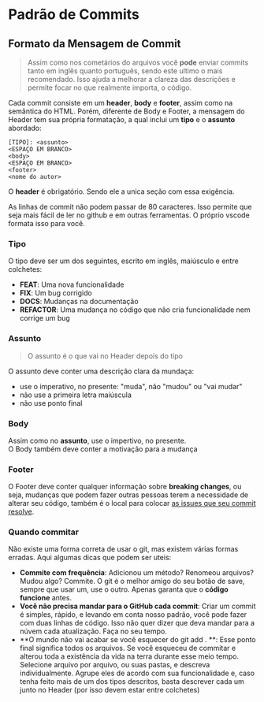 # Padrão de Commits

## Formato da Mensagem de Commit

> Assim como nos cometários do arquivos você **pode** enviar commits tanto em inglês quanto português, sendo este ultimo o mais recomendado. Isso ajuda a melhorar a clareza das descrições e permite focar no que realmente importa, o código.    

Cada commit consiste em um **header**, **body** e **footer**, assim como na semântica do HTML. Porém, diferente de Body e Footer, a mensagem do Header tem sua própria formatação, a qual inclui um **tipo** e o **assunto** abordado:   

```fundamental
[TIPO]: <assunto>
<ESPAÇO EM BRANCO>
<body>
<ESPAÇO EM BRANCO>
<footer>
<nome do autor>
```

O **header** é obrigatório. Sendo ele a unica seção com essa exigência.  

As linhas de commit não podem passar de 80 caracteres. Isso permite que seja mais fácil de ler 
no github e em outras ferramentas. O próprio vscode formata isso para você.      

### Tipo

O tipo deve ser um dos seguintes, escrito em inglês, maiúsculo e entre colchetes:

* **FEAT**: Uma nova funcionalidade
* **FIX**: Um bug corrigido
* **DOCS**: Mudanças na documentação
* **REFACTOR**: Uma mudança no código que não cria funcionalidade nem corrige um bug

### Assunto

> O assunto é o que vai no Header depois do tipo  

O assunto deve conter uma descriçâo clara da mundaça:  

* use o imperativo, no presente: "muda", não "mudou" ou "vai mudar"
* não use a primeira letra maiúscula
* não use ponto final

### Body

Assim como no **assunto**, use o impertivo, no presente.  
O Body também deve conter a motivação para a mudança   

### Footer

O Footer deve conter qualquer informação sobre **breaking changes**, ou seja, mudanças que podem fazer outras pessoas terem a necessidade de alterar seu código, também é o local para colocar [as issues que seu commit resolve][closing-issues].    

### Quando commitar

Não existe uma forma correta de usar o git, mas existem várias formas erradas. Aqui algumas dicas que podem ser uteis:  

* **Commite com frequência**: Adicionou um método? Renomeou arquivos? Mudou algo? Commite. O git é o melhor amigo do seu botão de save, sempre que usar um, use o outro. Apenas garanta que o **código funcione** antes.
* **Você não precisa mandar para o GitHub cada commit**: Criar um commit é simples, rápido, e levando em conta nosso padrão, você pode fazer com duas linhas de código. Isso não quer dizer que deva mandar para a núvem cada atualização. Faça no seu tempo.
* **O mundo não vai acabar se você esquecer do git add . **: Esse ponto final significa todos os arquivos. Se você esqueceu de commitar e alterou toda a existência da vida na terra durante esse meio tempo. Selecione arquivo por arquivo, ou suas pastas, e descreva individualmente. Agrupe eles de acordo com sua funcionalidade e, caso tenha feito mais de um dos tipos descritos, basta descrever cada um junto no Header (por isso devem estar entre colchetes) 



[closing-issues]: https://help.github.com/articles/closing-issues-via-commit-messages/

